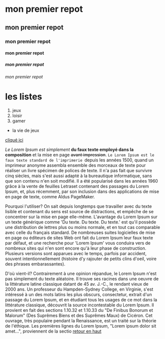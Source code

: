 <a name="top">

# mon premier repot
## mon premier repot
### mon premier repot
#### mon premier repot
##### mon premier repot
###### mon premier repot

# les listes

1. jeux
1. loisir
1. gamer

* la vie de jeux

[cliqué ici](https://www.youtube.com/watch?v=hlznpxNGFGQ)

<a name="ancre"></a> 
_Le Lorem Ipsum est simplement_ **du faux texte employé dans la composition** et la mise en page ~~avant impression~~. ```Le Lorem Ipsum est le faux texte standard de l'imprimerie ```depuis les années 1500, quand un imprimeur anonyme assembla ensemble des morceaux de texte pour réaliser un livre spécimen de polices de texte. Il n'a pas fait que survivre cinq siècles, mais s'est aussi adapté à la bureautique informatique, sans que son contenu n'en soit modifié. Il a été popularisé dans les années 1960 grâce à la vente de feuilles Letraset contenant des passages du Lorem Ipsum, et, plus récemment, par son inclusion dans des applications de mise en page de texte, comme Aldus PageMaker.

Pourquoi l'utiliser?
On sait depuis longtemps que travailler avec du texte lisible et contenant du sens est source de distractions, et empêche de se concentrer sur la mise en page elle-même. L'avantage du Lorem Ipsum sur un texte générique comme 'Du texte. Du texte. Du texte.' est qu'il possède une distribution de lettres plus ou moins normale, et en tout cas comparable avec celle du français standard. De nombreuses suites logicielles de mise en page ou éditeurs de sites Web ont fait du Lorem Ipsum leur faux texte par défaut, et une recherche pour 'Lorem Ipsum' vous conduira vers de nombreux sites qui n'en sont encore qu'à leur phase de construction. Plusieurs versions sont apparues avec le temps, parfois par accident, souvent intentionnellement (histoire d'y rajouter de petits clins d'oeil, voire des phrases embarassantes).


D'où vient-il?
Contrairement à une opinion répandue, le Lorem Ipsum n'est pas simplement du texte aléatoire. Il trouve ses racines dans une oeuvre de la littérature latine classique datant de 45 av. J.-C., le rendant vieux de 2000 ans. Un professeur du Hampden-Sydney College, en Virginie, s'est intéressé à un des mots latins les plus obscurs, consectetur, extrait d'un passage du Lorem Ipsum, et en étudiant tous les usages de ce mot dans la littérature classique, découvrit la source incontestable du Lorem Ipsum. Il provient en fait des sections 1.10.32 et 1.10.33 du "De Finibus Bonorum et Malorum" (Des Suprêmes Biens et des Suprêmes Maux) de Cicéron. Cet ouvrage, très populaire pendant la Renaissance, est un traité sur la théorie de l'éthique. Les premières lignes du Lorem Ipsum, "Lorem ipsum dolor sit amet...", proviennent de la sectio
[retour en haut](#top)
